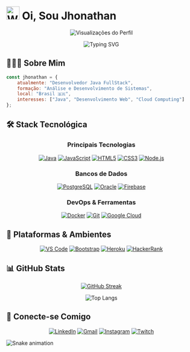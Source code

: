 # <img src="https://raw.githubusercontent.com/Tarikul-Islam-Anik/Animated-Fluent-Emojis/master/Emojis/Hand%20gestures/Waving%20Hand.png" alt="Waving Hand" width="35" height="35" /> Oi, Sou Jhonathan

<div align="center">
  
![Visualizações do Perfil](https://komarev.com/ghpvc/?username=jhonathandosreis&label=Visualizações+do+Perfil&style=for-the-badge&color=blueviolet)

<img src="https://readme-typing-svg.herokuapp.com/?font=Fira+Code&duration=3000&pause=1000&color=70A5FD&center=true&vCenter=true&width=435&lines=Desenvolvedor+Java+FullStack;Formado+em+ADS;Sempre+Aprendendo" alt="Typing SVG" />

</div>

## 👨🏻‍💻 Sobre Mim

```javascript
const jhonathan = {
    atualmente: "Desenvolvedor Java FullStack",
    formação: "Análise e Desenvolvimento de Sistemas",
    local: "Brasil 🇧🇷",
    interesses: ["Java", "Desenvolvimento Web", "Cloud Computing"]
};
```

## 🛠️ Stack Tecnológica

<div align="center">

### Principais Tecnologias
[![Java](https://img.shields.io/badge/Java-ED8B00?style=for-the-badge&logo=openjdk&logoColor=white)](https://www.java.com/)
[![JavaScript](https://img.shields.io/badge/JavaScript-F7DF1E?style=for-the-badge&logo=javascript&logoColor=black)](https://developer.mozilla.org/en-US/docs/Web/JavaScript)
[![HTML5](https://img.shields.io/badge/HTML5-E34F26?style=for-the-badge&logo=html5&logoColor=white)](https://developer.mozilla.org/en-US/docs/Web/HTML)
[![CSS3](https://img.shields.io/badge/CSS3-1572B6?style=for-the-badge&logo=css3&logoColor=white)](https://developer.mozilla.org/en-US/docs/Web/CSS)
[![Node.js](https://img.shields.io/badge/Node.js-339933?style=for-the-badge&logo=node.js&logoColor=white)](https://nodejs.org/)

### Bancos de Dados
[![PostgreSQL](https://img.shields.io/badge/PostgreSQL-316192?style=for-the-badge&logo=postgresql&logoColor=white)](https://www.postgresql.org/)
[![Oracle](https://img.shields.io/badge/Oracle-F80000?style=for-the-badge&logo=oracle&logoColor=white)](https://www.oracle.com/)
[![Firebase](https://img.shields.io/badge/Firebase-FFCA28?style=for-the-badge&logo=firebase&logoColor=black)](https://firebase.google.com/)

### DevOps & Ferramentas
[![Docker](https://img.shields.io/badge/Docker-2496ED?style=for-the-badge&logo=docker&logoColor=white)](https://www.docker.com/)
[![Git](https://img.shields.io/badge/Git-F05032?style=for-the-badge&logo=git&logoColor=white)](https://git-scm.com/)
[![Google Cloud](https://img.shields.io/badge/Google_Cloud-4285F4?style=for-the-badge&logo=google-cloud&logoColor=white)](https://cloud.google.com/)

</div>

## 🚀 Plataformas & Ambientes

<div align="center">

[![VS Code](https://img.shields.io/badge/VS_Code-007ACC?style=for-the-badge&logo=visual-studio-code&logoColor=white)](https://code.visualstudio.com/)
[![Bootstrap](https://img.shields.io/badge/Bootstrap-7952B3?style=for-the-badge&logo=bootstrap&logoColor=white)](https://getbootstrap.com/)
[![Heroku](https://img.shields.io/badge/Heroku-430098?style=for-the-badge&logo=heroku&logoColor=white)](https://www.heroku.com/)
[![HackerRank](https://img.shields.io/badge/HackerRank-00EA64?style=for-the-badge&logo=hackerrank&logoColor=black)](https://www.hackerrank.com/)

</div>

## 📊 GitHub Stats

<div align="center">
  
[![GitHub Streak](https://github-readme-streak-stats.herokuapp.com?user=jhonathandosreis&theme=tokyonight&hide_border=true&date_format=j%20M%5B%20Y%5D)](https://git.io/streak-stats)
  
![Top Langs](https://github-readme-stats.vercel.app/api/top-langs/?username=jhonathandosreis&layout=compact&theme=tokyonight&hide_border=true)

</div>

## 🤝 Conecte-se Comigo

<div align="center">
  
[![LinkedIn](https://img.shields.io/badge/LinkedIn-0077B5?style=for-the-badge&logo=linkedin&logoColor=white)](https://www.linkedin.com/in/jhonathandosreis)
[![Gmail](https://img.shields.io/badge/Gmail-D14836?style=for-the-badge&logo=gmail&logoColor=white)](mailto:jhonathandeveloper2022@gmail.com)
[![Instagram](https://img.shields.io/badge/Instagram-E4405F?style=for-the-badge&logo=instagram&logoColor=white)](https://instagram.com/jhonathandrs)
[![Twitch](https://img.shields.io/badge/Twitch-9146FF?style=for-the-badge&logo=twitch&logoColor=white)](https://www.twitch.tv/jhonathandrss)

</div>

![Snake animation](https://github.com/jhonathandosreis/jhonathandosreis/blob/output/github-contribution-grid-snake.svg)
